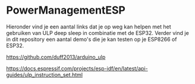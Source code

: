 # PowerManagementESP

Hieronder vind je een aantal links dat je op weg kan helpen met het gebruiken van ULP deep sleep in combinatie met de ESP32. Verder vind je in dit repository een aantal demo's die je kan testen op je ESP8266 of ESP32.

https://github.com/duff2013/arduino_ulp

https://docs.espressif.com/projects/esp-idf/en/latest/api-guides/ulp_instruction_set.html
